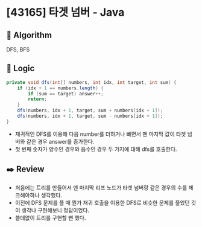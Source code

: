 # [43165] 타겟 넘버 - Java

## :pushpin: **Algorithm**

DFS, BFS

## :round_pushpin: **Logic**

```java
private void dfs(int[] numbers, int idx, int target, int sum) {
    if (idx + 1 == numbers.length) {
        if (sum == target) answer++;
        return;
    }
    dfs(numbers, idx + 1, target, sum + numbers[idx + 1]);
    dfs(numbers, idx + 1, target, sum - numbers[idx + 1]);
}
```

- 재귀적인 DFS를 이용해 다음 number를 더하거나 뺴면서 맨 마지막 값이 타겟 넘버와 같은 경우 answer를 증가한다.
- 첫 번째 숫자가 양수인 경우와 음수인 경우 두 가지에 대해 dfs를 호출한다.

## :black_nib: **Review**

- 처음에는 트리를 만들어서 맨 마지막 리프 노드가 타겟 넘버랑 같은 경우의 수를 체크해야하나 생각했다.
- 이전에 DFS 문제를 풀 때 뭔가 재귀 호출을 이용한 DFS로 비슷한 문제를 풀었던 것이 생각나 구현해보니 정답이었다.
- 쓸데없이 트리를 구현할 뻔 했다.
